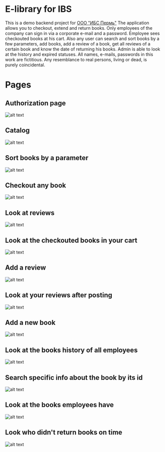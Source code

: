 
# E-library for IBS
This is a demo backend project for [ООО "ИБС Пермь"](https://ibs.ru/career/region/perm/)
The application allows you to checkout, extend and return books. Only employees of the company can sign in via a corporate e-mail and a password. Employee sees checkouted books at his cart. Also any user can search and sort books by a few parameters, add books, add a review of a book, get all reviews of a certain book and know the date of returning his books. Admin is able to look at the history and expired statuses. All names, e-mails, passwords in this work are fictitious. Any resemblance to real persons, living or dead, is purely coincidental.


# Pages
## Authorization page
![alt text](Screenshots/Auth.jpg)

## Catalog
![alt text](Screenshots/Catalog.jpg)

## Sort books by a parameter
![alt text](Screenshots/Sorting.jpg)

## Checkout any book
![alt text](Screenshots/Checkout.jpg)

## Look at reviews
![alt text](Screenshots/Reviews.jpg)

## Look at the checkouted books in your cart
![alt text](Screenshots/Cart.jpg)

## Add a review
![alt text](Screenshots/New_review.jpg)

## Look at your reviews after posting
![alt text](Screenshots/Published_review.jpg)

## Add a new book
![alt text](Screenshots/New_book.jpg)

## Look at the books history of all employees
![alt text](Screenshots/History.jpg)

## Search specific info about the book by its id
![alt text](Screenshots/Search_by_id.jpg)

## Look at the books employees have
![alt text](Screenshots/Book_keeping.jpg)

## Look who didn't return books on time
![alt text](Screenshots/Expired_books.jpg)